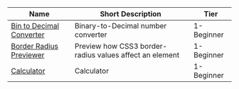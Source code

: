 | Name                                                                        | Short Description                                       | Tier       |
| --------------------------------------------------------------------------- | ------------------------------------------------------- | ---------- |
| [Bin to Decimal Converter](https://www.google.com)                          | Binary-to-Decimal number converter                      | 1-Beginner |
| [Border Radius Previewer](./Projects/1-Beginner/Border-Radius-Previewer.md) | Preview how CSS3 border-radius values affect an element | 1-Beginner |
| [Calculator](./Projects/1-Beginner/Calculator-App.md)                       | Calculator                                              | 1-Beginner |
